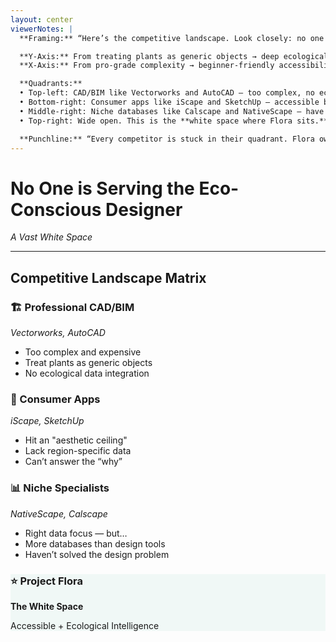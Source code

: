 ```yaml
---
layout: center
viewerNotes: |
  **Framing:** “Here’s the competitive landscape. Look closely: no one is serving the eco-conscious designer.”

  **Y-Axis:** From treating plants as generic objects → deep ecological intelligence.  
  **X-Axis:** From pro-grade complexity → beginner-friendly accessibility.

  **Quadrants:**  
  • Top-left: CAD/BIM like Vectorworks and AutoCAD — too complex, no ecological data.  
  • Bottom-right: Consumer apps like iScape and SketchUp — accessible but shallow.  
  • Middle-right: Niche databases like Calscape and NativeScape — have the data, but not the design tools.  
  • Top-right: Wide open. This is the **white space where Flora sits.**

  **Punchline:** “Every competitor is stuck in their quadrant. Flora owns the convergence point: accessible, design-friendly, but backed by deep ecological intelligence.”
---
```


# No One is Serving the Eco-Conscious Designer

_A Vast White Space_

---

## Competitive Landscape Matrix

<div class="grid grid-cols-2 gap-6">

<div class="card text-center">
  <h3>🏗️ Professional CAD/BIM</h3>
  <p><em>Vectorworks, AutoCAD</em></p>
  <ul>
    <li>Too complex and expensive</li>
    <li>Treat plants as generic objects</li>
    <li>No ecological data integration</li>
  </ul>
</div>

<div class="card text-center">
  <h3>📱 Consumer Apps</h3>
  <p><em>iScape, SketchUp</em></p>
  <ul>
    <li>Hit an "aesthetic ceiling"</li>
    <li>Lack region-specific data</li>
    <li>Can’t answer the “why”</li>
  </ul>
</div>

<div class="card text-center">
  <h3>📊 Niche Specialists</h3>
  <p><em>NativeScape, Calscape</em></p>
  <ul>
    <li>Right data focus — but…</li>
    <li>More databases than design tools</li>
    <li>Haven’t solved the design problem</li>
  </ul>
</div>

<div class="card text-center opportunity">
  <h3>⭐ Project Flora</h3>
  <p><strong>The White Space</strong></p>
  <p style="color:var(--flora-tree)">Accessible + Ecological Intelligence</p>
</div>

</div>

<style>
.opportunity {
  border: 2px dashed var(--flora-tree);
  background: rgba(0,153,126,0.05);
}
</style>
